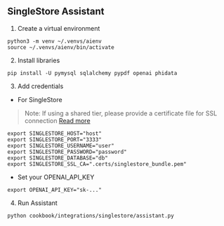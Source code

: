 ## SingleStore Assistant

1. Create a virtual environment

```shell
python3 -m venv ~/.venvs/aienv
source ~/.venvs/aienv/bin/activate
```

2. Install libraries

```shell
pip install -U pymysql sqlalchemy pypdf openai phidata
```

3. Add credentials

- For SingleStore

> Note: If using a shared tier, please provide a certificate file for SSL connection [Read more](https://docs.singlestore.com/cloud/connect-to-singlestore/connect-with-mysql/connect-with-mysql-client/connect-to-singlestore-helios-using-tls-ssl/)

```shell
export SINGLESTORE_HOST="host"
export SINGLESTORE_PORT="3333"
export SINGLESTORE_USERNAME="user"
export SINGLESTORE_PASSWORD="password"
export SINGLESTORE_DATABASE="db"
export SINGLESTORE_SSL_CA=".certs/singlestore_bundle.pem"
```

- Set your OPENAI_API_KEY

```shell
export OPENAI_API_KEY="sk-..."
```

4. Run Assistant

```shell
python cookbook/integrations/singlestore/assistant.py
```
